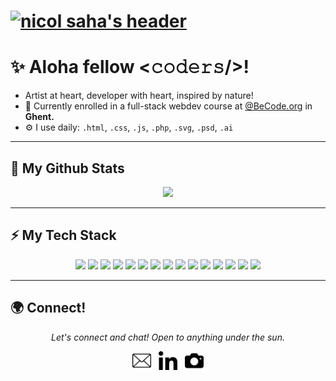 
# [![nicol saha's header](https://github.com/NicolSaha/NicolSaha/blob/master/header.svg)](https://www.nicolsaha.dev/)

# ✨ Aloha fellow <𝚌𝚘𝚍𝚎𝚛𝚜/>!
- Artist at heart, developer with heart, inspired by nature!
- 🏢 Currently enrolled in a full-stack webdev course at [@BeCode.org](https://github.com/becodeorg) in **Ghent.**
- ⚙️ I use daily: `.html`, `.css`, `.js`, `.php`, `.svg`, `.psd`, `.ai`

---
## 🔭 My Github Stats
<p align = "center">
  <img src = "https://readme-stats-git-opsy9kn7x.vercel.app/api?username=NicolSaha&show_icons=true&theme=vue&line_height=27">
</p>

---

## ⚡ My Tech Stack
<p align = "center">
   <img src="https://img.shields.io/badge/markdown-%23000000.svg?&style=for-the-badge&logo=markdown&logoColor=white"/> 
   <img src="https://img.shields.io/badge/git%20-%23FF9900.svg?&style=for-the-badge&logo=git&logoColor=white"/>
   <img src="https://img.shields.io/badge/visualstudiocode%20-%2300599C.svg?&style=for-the-badge&logo=visual-studio-code&logoColor=white"/>
   <img src="https://img.shields.io/badge/adobe%20-%23F05033.svg?&style=for-the-badge&logo=adobe&logoColor=white"/>
   <img src="https://img.shields.io/badge/figma-%F24E1E?&style=for-the-badge&logo=figma&logoColor=white&color=F24E1E"/>
   <img src="https://img.shields.io/badge/html-%E34F26?&style=for-the-badge&logo=html5&logoColor=white&color=E34F26"/>
   <img src="https://img.shields.io/badge/css-%1572B6?&style=for-the-badge&logo=css3&logoColor=white&color=1572B6"/>
   <img src="https://img.shields.io/badge/javascript-%F7DF1E?&style=for-the-badge&logo=javascript&logoColor=white&color=F7DF1E"/>
   <img src="https://img.shields.io/badge/tailwindCSS-%231DA1F2.svg?&style=for-the-badge&logo=tailwind-css&logoColor=white"/>
   <img src="https://img.shields.io/badge/bootstrap-%563D7C?&style=for-the-badge&logo=bootstrap&logoColor=white&color=563D7C"/>
   <img src="https://img.shields.io/badge/-Sass-%23CC6699?&style=for-the-badge&logo=sass&logoColor=white"/>
   <img src="https://img.shields.io/badge/PHP-%777BB4?&style=for-the-badge&logo=php&logoColor=white&color=777BB4"/>
   <img src="https://img.shields.io/badge/laravel-%FF2D20?&style=for-the-badge&logo=laravel&logoColor=white&color=FF2D20"/>
   <img src="https://img.shields.io/badge/react-%61DAFB?&style=for-the-badge&logo=react&logoColor=white&color=61DAFB"/>
   <img src="https://img.shields.io/badge/wordpress-%21759B?&style=for-the-badge&logo=wordpress&logoColor=white&color=21759B"/>
</p>

---

## 🌍 Connect!
<p align="center">
  <i>Let's connect and chat! Open to anything under the sun.</i>
</p>
  
  <p align='center'>
    <a href="https://www.nicolsaha.dev"><img width="30px" height="30px" src="email.svg"></a>&nbsp;&nbsp;
    <a href="https://www.linkedin.com/in/nicol-saha-87a35b1a9/"><img width="30px" height="30px" src="linkedin.svg"></a>&nbsp;&nbsp;
    <a href="https://www.footprintsoflove.com"><img width="30px" height="30px" src="photography.svg"></a>
</p>
